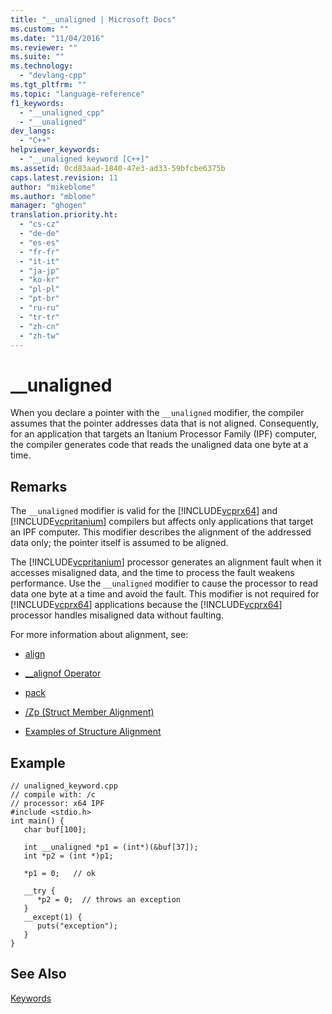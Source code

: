 ```yaml
---
title: "__unaligned | Microsoft Docs"
ms.custom: ""
ms.date: "11/04/2016"
ms.reviewer: ""
ms.suite: ""
ms.technology: 
  - "devlang-cpp"
ms.tgt_pltfrm: ""
ms.topic: "language-reference"
f1_keywords: 
  - "__unaligned_cpp"
  - "__unaligned"
dev_langs: 
  - "C++"
helpviewer_keywords: 
  - "__unaligned keyword [C++]"
ms.assetid: 0cd83aad-1840-47e3-ad33-59bfcbe6375b
caps.latest.revision: 11
author: "mikeblome"
ms.author: "mblome"
manager: "ghogen"
translation.priority.ht: 
  - "cs-cz"
  - "de-de"
  - "es-es"
  - "fr-fr"
  - "it-it"
  - "ja-jp"
  - "ko-kr"
  - "pl-pl"
  - "pt-br"
  - "ru-ru"
  - "tr-tr"
  - "zh-cn"
  - "zh-tw"
---
```

# __unaligned
When you declare a pointer with the `__unaligned` modifier, the compiler assumes that the pointer addresses data that is not aligned. Consequently, for an application that targets an Itanium Processor Family (IPF) computer, the compiler generates code that reads the unaligned data one byte at a time.  
  
## Remarks  
 The `__unaligned` modifier is valid for the [!INCLUDE[vcprx64](../assembler/inline/includes/vcprx64_md.md)] and [!INCLUDE[vcpritanium](../cpp/includes/vcpritanium_md.md)] compilers but affects only applications that target an IPF computer. This modifier describes the alignment of the addressed data only; the pointer itself is assumed to be aligned.  
  
 The [!INCLUDE[vcpritanium](../cpp/includes/vcpritanium_md.md)] processor generates an alignment fault when it accesses misaligned data, and the time to process the fault weakens performance. Use the `__unaligned` modifier to cause the processor to read data one byte at a time and avoid the fault. This modifier is not required for [!INCLUDE[vcprx64](../assembler/inline/includes/vcprx64_md.md)] applications because the [!INCLUDE[vcprx64](../assembler/inline/includes/vcprx64_md.md)] processor handles misaligned data without faulting.  
  
 For more information about alignment, see:  
  
-   [align](../cpp/align-cpp.md)  
  
-   [__alignof Operator](../cpp/alignof-operator.md)  
  
-   [pack](../preprocessor/pack.md)  
  
-   [/Zp (Struct Member Alignment)](../build/reference/zp-struct-member-alignment.md)  
  
-   [Examples of Structure Alignment](../build/examples-of-structure-alignment.md)  
  
## Example  
  
```  
// unaligned_keyword.cpp  
// compile with: /c  
// processor: x64 IPF  
#include <stdio.h>  
int main() {  
   char buf[100];  
  
   int __unaligned *p1 = (int*)(&buf[37]);  
   int *p2 = (int *)p1;  
  
   *p1 = 0;   // ok  
  
   __try {  
      *p2 = 0;  // throws an exception  
   }  
   __except(1) {  
      puts("exception");  
   }  
}  
```  
  
## See Also  
 [Keywords](../cpp/keywords-cpp.md)